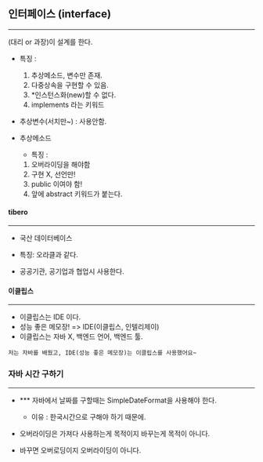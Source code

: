 ## 인터페이스 (interface)

---

(대리 or 과장)이 설계를 한다.

- 특징 :

  1. 추상메소드, 변수만 존재.
  2. 다중상속을 구현할 수 있음.
  3. \*인스턴스화(new)할 수 없다.
  4. implements 라는 키워드

- 추상변수(서치만~) : 사용안함.
- 추상메소드

  - 특징 :

  1. 오버라이딩을 해야함
  2. 구현 X, 선언만!
  3. public 이여야 함!
  4. 앞에 abstract 키워드가 붙는다.

#### tibero

---

- 국산 데이터베이스

- 특징: 오라클과 같다.

- 공공기관, 공기업과 협업시 사용한다.

#### 이클립스

---

- 이클립스는 IDE 이다.
- 성능 좋은 메모장! => IDE(이클립스, 인텔리제이)
- 이클립스는 자바 X, 백엔드 언어, 백엔드 툴.

```
저는 자바를 배웠고, IDE(성능 좋은 메모장)는 이클립스를 사용했어요~
```

### 자바 시간 구하기

---

- \*\*\* 자바에서 날짜를 구할때는 SimpleDateFormat을 사용해야 한다.

  - 이유 : 한국시간으로 구해야 하기 때문에.

- 오버라이딩은 가져다 사용하는게 목적이지 바꾸는게 목적이 아니다.
- 바꾸면 오버로딩이지 오버라이딩이 아니다.
